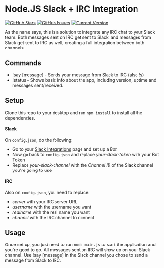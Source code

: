 Node.JS Slack + IRC Integration
===============================
[![GitHub Stars](https://img.shields.io/github/stars/IgorAntun/node-slack-irc.svg?style=flat-square)](https://github.com/IgorAntun/node-slack-irc/stargazers) [![GitHub Issues](https://img.shields.io/github/issues/IgorAntun/node-slack-irc.svg?style=flat-square)](https://github.com/IgorAntun/node-slack-irc/issues) [![Current Version](https://img.shields.io/badge/version-0.6.32-green.svg?style=flat-square)](https://github.com/IgorAntun/node-chat)

As the name says, this is a solution to integrate any IRC chat to your Slack team. Both messages sent on IRC get sent to Slack, and messages from Slack get sent to IRC as well, creating a full integration between both channels.


## Commands
- !say [message] - Sends your message from Slack to IRC (also !s)
- !status - Shows basic info about the app, including version, uptime and messages sent/received.

## Setup
Clone this repo to your desktop and run `npm install` to install all the dependencies.

#### Slack
On `config.json`, do the following:
 - Go to your [Slack Integrations](slack.com/services/new) page and set up a *Bot*
 - Now go back to `config.json` and replace *your-slack-token* with your Bot Token
 - Replace *your-slack-channel* with the *Channel ID* of the Slack channel you're going to use

#### IRC
Also on `config.json`, you need to replace:
 - *server* with your IRC server URL
 - *username* with the username you want
 - *realname* with the real name you want
 - *channel* with the IRC channel to connect


## Usage
Once set up, you just need to run `node main.js` to start the application and you're good to go.
All messages sent on IRC will show up on your Slack channel.
Use !say [message] in the Slack channel you chose to send a message from Slack to IRC.

